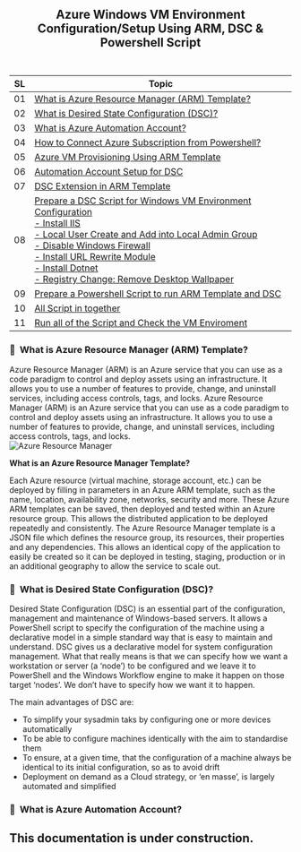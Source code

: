 ## <p align=center>Azure Windows VM Environment Configuration/Setup Using ARM, DSC & Powershell Script <br> <br> </p> 
| **SL** | **Topic** |
| --- | --- |
| 01 | [What is Azure Resource Manager (ARM) Template?](#01) |
| 02 | [What is Desired State Configuration (DSC)?](#02) |
| 03 | [What is Azure Automation Account?](#03) |
| 04 | [How to Connect Azure Subscription from Powershell?](#04) | 
| 05 | [Azure VM Provisioning Using ARM Template](#05) |
| 06 | [Automation Account Setup for DSC](#06) |
| 07 | [DSC Extension in ARM Template](#07) |
| 08 | [Prepare a DSC Script for Windows VM Environment Configuration <br>- Install IIS <br>- Local User Create and Add into Local Admin Group <br>- Disable Windows Firewall <br>- Install URL Rewrite Module <br>- Install Dotnet <br>- Registry Change: Remove Desktop Wallpaper](#08) |
| 09 | [Prepare a Powershell Script to run ARM Template and DSC](#09) |
| 10 | [All Script in together](#10) |
| 11 | [Run all of the Script and Check the VM Enviroment](#11) |

### <a name="01">:diamond_shape_with_a_dot_inside: &nbsp;What is Azure Resource Manager (ARM) Template?</a>
Azure Resource Manager (ARM) is an Azure service that you can use as a code paradigm to control and deploy assets using an infrastructure. It allows you to use a number of features to provide, change, and uninstall services, including access controls, tags, and locks. Azure Resource Manager (ARM) is an Azure service that you can use as a code paradigm to control and deploy assets using an infrastructure. It allows you to use a number of features to provide, change, and uninstall services, including access controls, tags, and locks.
<br> <img src= "Image01" alt="Azure Resource Manager"> <br>

**What is an Azure Resource Manager Template?**

Each Azure resource (virtual machine, storage account, etc.) can be deployed by filling in parameters in an Azure ARM template, such as the name, location, availability zone, networks, security and more. These Azure ARM templates can be saved, then deployed and tested within an Azure resource group. This allows the distributed application to be deployed repeatedly and consistently. The Azure Resource Manager template is a JSON file which defines the resource group, its resources, their properties and any dependencies. This allows an identical copy of the application to easily be created so it can be deployed in testing, staging, production or in an additional geography to allow the service to scale out.

### <a name="02">:diamond_shape_with_a_dot_inside: &nbsp;What is Desired State Configuration (DSC)?</a>
Desired State Configuration (DSC) is an essential part of the configuration, management and maintenance of Windows-based servers. It allows a PowerShell script to specify the configuration of the machine using a declarative model in a simple standard way that is easy to maintain and understand. DSC gives us a declarative model for system configuration management. What that really means is that we can specify how we want a workstation or server (a ‘node’) to be configured and we leave it to PowerShell and the Windows Workflow engine to make it happen on those target ‘nodes’. We don’t have to specify how we want it to happen.

The main advantages of DSC are:
 - To simplify your sysadmin taks by configuring one or more devices automatically
 - To be able to configure machines identically with the aim to standardise them
 - To ensure, at a given time, that the configuration of a machine always be identical to its initial configuration, so as to avoid drift
 - Deployment on demand as a Cloud strategy, or ‘en masse’, is largely automated and simplified

### <a name="03">:diamond_shape_with_a_dot_inside: &nbsp;What is Azure Automation Account?</a>




## This documentation is under construction.
